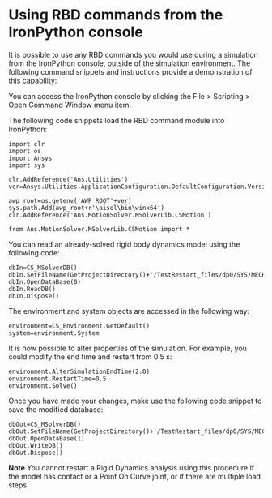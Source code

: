 # Using RBD commands from the IronPython console

It is possible to use any RBD commands you would use during a
simulation from the IronPython console, outside of the simulation environment.
The following command snippets and instructions provide a demonstration of
this capability:

You can access the IronPython console by clicking the File > Scripting > Open
Command Window menu item.

The following code snippets load the RBD command module into IronPython:

    import clr
    import os
    import Ansys
    import sys
    
    clr.AddReference('Ans.Utilities')
    ver=Ansys.Utilities.ApplicationConfiguration.DefaultConfiguration.VersionInfo.VersionString
    
    awp_root=os.getenv('AWP_ROOT'+ver)
    sys.path.Add(awp_root+r'\aisol\bin\winx64')
    clr.AddReference('Ans.MotionSolver.MSolverLib.CSMotion')
    
    from Ans.MotionSolver.MSolverLib.CSMotion import *

You can read an already-solved rigid body dynamics model using the following
code:

    dbIn=CS_MSolverDB()
    dbIn.SetFileName(GetProjectDirectory()+'/TestRestart_files/dp0/SYS/MECH/file.mbd')
    dbIn.OpenDataBase(0)
    dbIn.ReadDB()
    dbIn.Dispose()

The environment and system objects are accessed in the following way:

    environment=CS_Environment.GetDefault()
    system=environment.System

It is now possible to alter properties of the simulation. For example, you
could modify the end time and restart from 0.5 s:

    environment.AlterSimulationEndTime(2.0)
    environment.RestartTime=0.5
    environment.Solve()

Once you have made your changes, make use the following code snippet to save
the modified database:

    dbOut=CS_MSolverDB()
    dbOut.SetFileName(GetProjectDirectory()+'/TestRestart_files/dp0/SYS/MECH/file.mbd')
    dbOut.OpenDataBase(1)
    dbOut.WriteDB()
    dbOut.Dispose()

**Note**
You cannot restart a Rigid Dynamics analysis using this procedure if the model
has contact or a Point On Curve joint, or if there are multiple load steps.  

